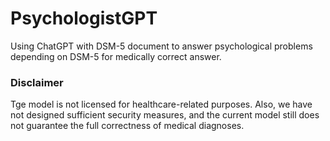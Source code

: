 # PsychologistGPT
Using ChatGPT with DSM-5 document to answer psychological problems depending on DSM-5 for medically correct answer.

### Disclaimer
Tge model is not licensed for healthcare-related purposes. Also, we have not designed sufficient security measures, and the current model still does not guarantee the full correctness of medical diagnoses.
